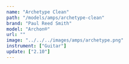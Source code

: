 ```yaml
---
name: "Archetype Clean"
path: "/models/amps/archetype-clean"
brand: "Paul Reed Smith"
model: "Archon®"
url: ""
image: "../../../images/amps/archetype.png"
instrument: ["Guitar"]
update: ["2.10"]
---
```

